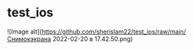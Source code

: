 # test_ios

![Image alt](https://github.com/sherislam22/test_ios/raw/main/Снимокэкрана 2022-02-20 в 17.42.50.png)

